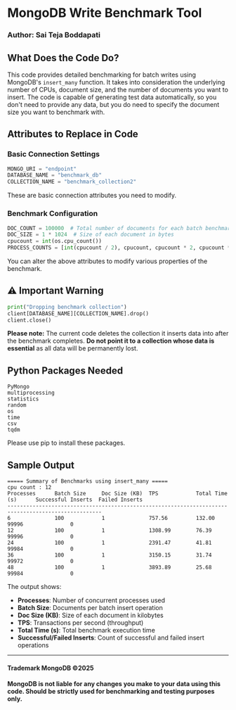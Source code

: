# MongoDB Write Benchmark Tool
### Author: Sai Teja Boddapati

## What Does the Code Do?

This code provides detailed benchmarking for batch writes using MongoDB's `insert_many` function. It takes into consideration the underlying number of CPUs, document size, and the number of documents you want to insert. The code is capable of generating test data automatically, so you don't need to provide any data, but you do need to specify the document size you want to benchmark with.

## Attributes to Replace in Code

### Basic Connection Settings
```python
MONGO_URI = "endpoint"
DATABASE_NAME = "benchmark_db"
COLLECTION_NAME = "benchmark_collection2"
```
These are basic connection attributes you need to modify.

### Benchmark Configuration
```python
DOC_COUNT = 100000  # Total number of documents for each batch benchmark
DOC_SIZE = 1 * 1024  # Size of each document in bytes
cpucount = int(os.cpu_count())
PROCESS_COUNTS = [int(cpucount / 2), cpucount, cpucount * 2, cpucount * 3, cpucount * 4]
```

You can alter the above attributes to modify various properties of the benchmark.

## ⚠️ Important Warning

```python
print("Dropping benchmark collection")
client[DATABASE_NAME][COLLECTION_NAME].drop()
client.close()
```

**Please note:** The current code deletes the collection it inserts data into after the benchmark completes. **Do not point it to a collection whose data is essential** as all data will be permanently lost.

## Python Packages Needed

```
PyMongo
multiprocessing 
statistics
random 
os
time
csv
tqdm
```

Please use pip to install these packages.

## Sample Output

```
===== Summary of Benchmarks using insert_many =====
cpu count : 12
Processes      Batch Size     Doc Size (KB)  TPS            Total Time (s)      Successful Inserts  Failed Inserts 
----------------------------------------------------------------------------------------------------
6              100            1              757.56         132.00              99996               0              
12             100            1              1308.99        76.39               99996               0              
24             100            1              2391.47        41.81               99984               0              
36             100            1              3150.15        31.74               99972               0              
48             100            1              3893.89        25.68               99984               0       
```

The output shows:
- **Processes**: Number of concurrent processes used
- **Batch Size**: Documents per batch insert operation
- **Doc Size (KB)**: Size of each document in kilobytes
- **TPS**: Transactions per second (throughput)
- **Total Time (s)**: Total benchmark execution time
- **Successful/Failed Inserts**: Count of successful and failed insert operations

---

#### Trademark MongoDB ©2025
#### MongoDB is not liable for any changes you make to your data using this code. Should be strictly used for benchmarking and testing purposes only.